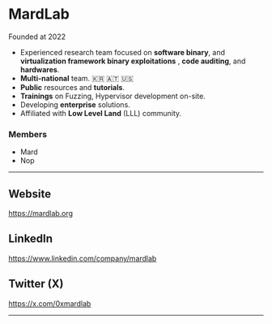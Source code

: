 # **MardLab**
Founded at 2022

- Experienced research team focused on **software binary**, and **virtualization framework binary exploitations** , **code auditing**, and **hardwares**. 
- **Multi-national** team. 🇰🇷 🇦🇹 🇺🇸 
- **Public** resources and **tutorials**.
- **Trainings** on Fuzzing, Hypervisor development on-site.
- Developing **enterprise** solutions. 
- Affiliated with **Low Level Land** (LLL)  community.

### Members

- Mard
- Nop   

---------------------------------------------------------------------------------------------------------

## **Website**                       
https://mardlab.org     

## **LinkedIn**                                                            
https://www.linkedin.com/company/mardlab  

## **Twitter (X)**
https://x.com/0xmardlab

---------------------------------------------------------------------------------------------------------
